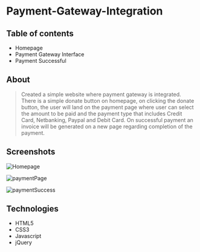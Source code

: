 # Payment-Gateway-Integration
## Table of contents
* Homepage
* Payment Gateway Interface
* Payment Successful

## About
> Created a simple website where payment gateway is integrated. There is a simple donate button on homepage, on clicking the donate button, the user will land on the payment page where user can select the amount to be paid and the payment type that includes Credit Card, Netbanking, Paypal and Debit Card. On successful payment an invoice will be generated on a new page regarding completion of the payment.

## Screenshots
![Homepage](https://github.com/parnikamathur/Payment-Gateway-Integration/assets/142107096/146ccd42-8c75-4700-b66c-cf13b496fb87)

![paymentPage](https://github.com/parnikamathur/Payment-Gateway-Integration/assets/142107096/ead02161-3a1f-4d82-97c0-a2d8ac97294d)

![paymentSuccess](https://github.com/parnikamathur/Payment-Gateway-Integration/assets/142107096/652e0dc6-9564-427b-ada4-8ceafcf335dc)


## Technologies
* HTML5
* CSS3
* Javascript
* jQuery
